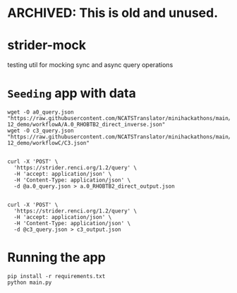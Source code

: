 # ARCHIVED: This is old and unused.

# strider-mock
testing util for mocking sync and async query operations 


# `Seeding` app with data

```
wget -O a0_query.json "https://raw.githubusercontent.com/NCATSTranslator/minihackathons/main/2021-12_demo/workflowA/A.0_RHOBTB2_direct_inverse.json"
wget -O c3_query.json "https://raw.githubusercontent.com/NCATSTranslator/minihackathons/main/2021-12_demo/workflowC/C3.json"


curl -X 'POST' \
  'https://strider.renci.org/1.2/query' \
  -H 'accept: application/json' \
  -H 'Content-Type: application/json' \
  -d @a.0_query.json > a.0_RHOBTB2_direct_output.json
  

curl -X 'POST' \
  'https://strider.renci.org/1.2/query' \
  -H 'accept: application/json' \
  -H 'Content-Type: application/json' \
  -d @c3_query.json > c3_output.json
 ```
 
 # Running the app
 
 ```
 pip install -r requirements.txt
 python main.py
 ```
 
